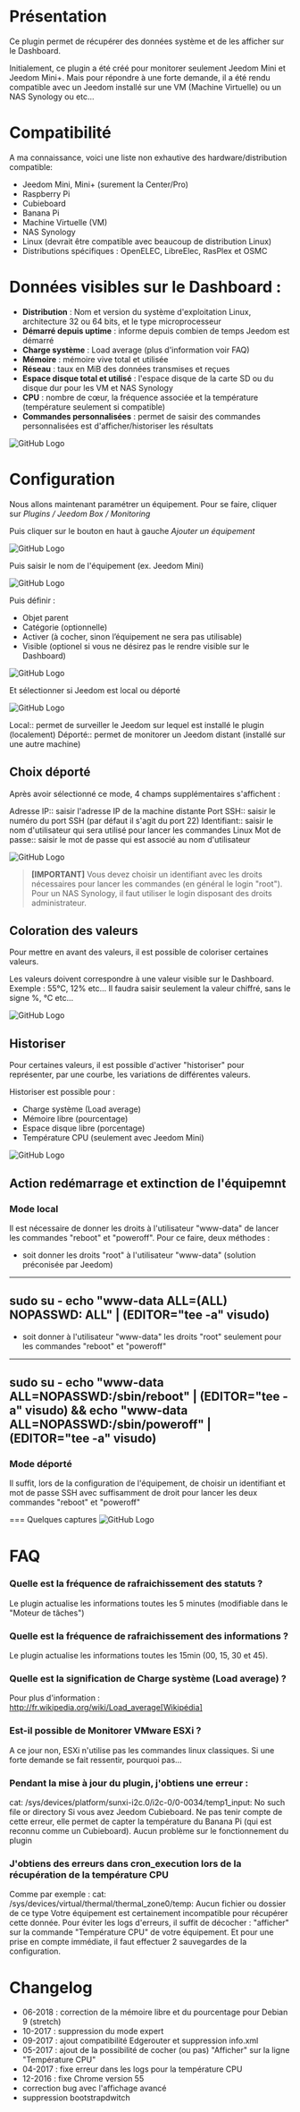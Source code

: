 # Présentation

Ce plugin permet de récupérer des données système et de les afficher sur le Dashboard.

Initialement, ce plugin a été créé pour monitorer seulement Jeedom Mini et Jeedom Mini+. Mais pour répondre à une forte demande, il a été rendu compatible avec un Jeedom installé sur une VM (Machine Virtuelle) ou un NAS Synology ou etc...

# Compatibilité

A ma connaissance, voici une liste non exhautive des hardware/distribution compatible:

- Jeedom Mini, Mini+ (surement la Center/Pro)
- Raspberry Pi
- Cubieboard
- Banana Pi
- Machine Virtuelle (VM)
- NAS Synology
- Linux (devrait être compatible avec beaucoup de distribution Linux)
- Distributions spécifiques : OpenELEC, LibreElec, RasPlex et OSMC

# Données visibles sur le Dashboard :

- **Distribution** : Nom et version du système d'exploitation Linux, architecture 32 ou 64 bits, et le type microprocesseur
- **Démarré depuis uptime** : informe depuis combien de temps Jeedom est démarré
- **Charge système** : Load average (plus d'information voir FAQ)
- **Mémoire** : mémoire vive total et utilisée
- **Réseau** : taux en MiB des données transmises et reçues
- **Espace disque total et utilisé** : l'espace disque de la carte SD ou du disque dur pour les VM et NAS Synology
- **CPU** : nombre de cœur, la fréquence associée et la température (température seulement si compatible)
- **Commandes personnalisées** : permet de saisir des commandes personnalisées est d'afficher/historiser les résultats

![GitHub Logo](/../images/Monitoring.png)

# Configuration

Nous allons maintenant paramétrer un équipement. Pour se faire, cliquer sur *Plugins / Jeedom Box / Monitoring*

Puis cliquer sur le bouton en haut à gauche *Ajouter un équipement*

![GitHub Logo](/../images/Monitoring1.png)

Puis saisir le nom de l'équipement (ex. Jeedom Mini)

![GitHub Logo](/monitoring/images/Monitoring2.png)

Puis définir :

- Objet parent
- Catégorie (optionnelle)
- Activer (à cocher, sinon l’équipement ne sera pas utilisable)
- Visible (optionel si vous ne désirez pas le rendre visible sur le Dashboard)

![GitHub Logo](/../images/Monitoring3.png)

Et sélectionner si Jeedom est local ou déporté

![GitHub Logo](/../images/Monitoring9.png)

Local:: permet de surveiller le Jeedom sur lequel est installé le plugin (localement)
Déporté:: permet de monitorer un Jeedom distant (installé sur une autre machine)

## Choix déporté

Après avoir sélectionné ce mode, 4 champs supplémentaires s'affichent :

Adresse IP:: saisir l'adresse IP de la machine distante
Port SSH:: saisir le numéro du port SSH (par défaut il s'agit du port 22)
Identifiant:: saisir le nom d'utilisateur qui sera utilisé pour lancer les commandes Linux
Mot de passe:: saisir le mot de passe qui est associé au nom d'utilisateur

![GitHub Logo](/../images/Monitoring4.png)

> **[IMPORTANT]**
> Vous devez choisir un identifiant avec les droits nécessaires pour lancer les commandes (en général le login "root").
> Pour un NAS Synology, il faut utiliser le login disposant des droits administrateur.

## Coloration des valeurs
Pour mettre en avant des valeurs, il est possible de coloriser certaines valeurs.

Les valeurs doivent correspondre à une valeur visible sur le Dashboard. Exemple : 55°C, 12% etc... Il faudra saisir seulement la valeur chiffré, sans le signe %, °C etc...

![GitHub Logo](/../images/Monitoring5.png)

## Historiser
Pour certaines valeurs, il est possible d'activer "historiser" pour représenter, par une courbe, les variations de différentes valeurs.

Historiser est possible pour :

- Charge système (Load average)
- Mémoire libre (pourcentage)
- Espace disque libre (porcentage)
- Température CPU (seulement avec Jeedom Mini)

![GitHub Logo](/../images/Monitoring6.png)

## Action redémarrage et extinction de l'équipemnt

### Mode local

Il est nécessaire de donner les droits à l'utilisateur "www-data" de lancer les commandes "reboot" et "poweroff". Pour ce faire, deux méthodes :

- soit donner les droits "root" à l'utilisateur "www-data" (solution préconisée par Jeedom)

----
sudo su -
echo "www-data ALL=(ALL) NOPASSWD: ALL" | (EDITOR="tee -a" visudo)
----

- soit donner à l'utilisateur "www-data" les droits "root" seulement pour les commandes "reboot" et "poweroff"

----
sudo su -
echo "www-data ALL=NOPASSWD:/sbin/reboot" | (EDITOR="tee -a" visudo) && echo "www-data ALL=NOPASSWD:/sbin/poweroff" | (EDITOR="tee -a" visudo)
----

### Mode déporté

Il suffit, lors de la configuration de l'équipement, de choisir un identifiant et mot de passe SSH avec suffisamment de droit pour lancer les deux commandes "reboot" et "poweroff"

=== Quelques captures
![GitHub Logo](/../images/Monitoring8.png)

# FAQ
### Quelle est la fréquence de rafraichissement des statuts ?
Le plugin actualise les informations toutes les 5 minutes (modifiable dans le "Moteur de tâches")

### Quelle est la fréquence de rafraichissement des informations ?
Le plugin actualise les informations toutes les 15min (00, 15, 30 et 45).

### Quelle est la signification de Charge système (Load average) ?
Pour plus d'information : http://fr.wikipedia.org/wiki/Load_average[Wikipédia]

### Est-il possible de Monitorer VMware ESXi ?
A ce jour non, ESXi n'utilise pas les commandes linux classiques. Si une forte demande se fait ressentir, pourquoi pas...

### Pendant la mise à jour du plugin, j'obtiens une erreur :
cat: /sys/devices/platform/sunxi-i2c.0/i2c-0/0-0034/temp1_input: No such file or directory
Si vous avez Jeedom Cubieboard. Ne pas tenir compte de cette erreur, elle permet de capter la température du Banana Pi (qui est reconnu comme un Cubieboard).
Aucun problème sur le fonctionnement du plugin

### J'obtiens des erreurs dans cron_execution lors de la récupération de la température CPU
Comme par exemple  : cat: /sys/devices/virtual/thermal/thermal_zone0/temp: Aucun fichier ou dossier de ce type
Votre équipement est certainement incompatible pour récupérer cette donnée. Pour éviter les logs d'erreurs, il suffit de décocher : "afficher" sur la commande "Température CPU" de votre équipement.
Et pour une prise en compte immédiate, il faut effectuer 2 sauvegardes de la configuration.

# Changelog
- 06-2018 : correction de la mémoire libre et du pourcentage pour Debian 9 (stretch)
- 10-2017 : suppression du mode expert
- 09-2017 : ajout compatibilité Edgerouter et suppression info.xml
- 05-2017 : ajout de la possibilité de cocher (ou pas) "Afficher" sur la ligne "Température CPU"
- 04-2017 : fixe erreur dans les logs pour la température CPU
- 12-2016 : fixe Chrome version 55
- correction bug avec l'affichage avancé
- suppression bootstrapdwitch

